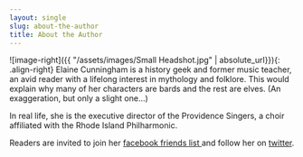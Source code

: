 ```yaml
---
layout: single
slug: about-the-author
title: About the Author
---
```


![image-right]({{ "/assets/images/Small Headshot.jpg" | absolute_url}}){: .align-right} Elaine Cunningham is a history geek and former music teacher, an avid reader with a lifelong interest in mythology and folklore. This would explain why many of her characters are bards and the rest are elves. (An exaggeration, but only a slight one...) 

In real life, she is the executive director of the Providence Singers, a choir affiliated with the Rhode Island Philharmonic. 

Readers are invited to join her [facebook friends list ](http://www.facebook.com/elaine.cunningham) and follow her on [twitter](http://twitter.com/#!/e_cunningham).
